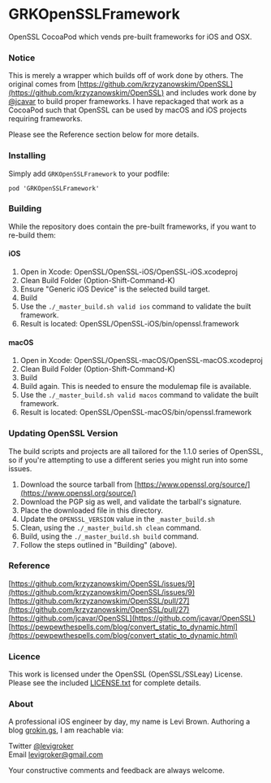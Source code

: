 GRKOpenSSLFramework
=======
OpenSSL CocoaPod which vends pre-built frameworks for iOS and OSX.

### Notice

This is merely a wrapper which builds off of work done by others. The original comes from 
[https://github.com/krzyzanowskim/OpenSSL](https://github.com/krzyzanowskim/OpenSSL) and 
includes work done by [@jcavar](https://github.com/jcavar/OpenSSL) to build proper
frameworks. I have repackaged that work as a CocoaPod such that OpenSSL can be used by
macOS and iOS projects requiring frameworks.

Please see the Reference section below for more details.

### Installing

Simply add `GRKOpenSSLFramework` to your podfile:

	pod 'GRKOpenSSLFramework'

### Building

While the repository does contain the pre-built frameworks, if you want to re-build them:

#### iOS
1. Open in Xcode: OpenSSL/OpenSSL-iOS/OpenSSL-iOS.xcodeproj
2. Clean Build Folder (Option-Shift-Command-K)
3. Ensure "Generic iOS Device" is the selected build target.
4. Build
5. Use the `./_master_build.sh valid ios` command to validate the built framework.
6. Result is located: OpenSSL/OpenSSL-iOS/bin/openssl.framework

#### macOS
1. Open in Xcode: OpenSSL/OpenSSL-macOS/OpenSSL-macOS.xcodeproj
2. Clean Build Folder (Option-Shift-Command-K)
3. Build
4. Build again. This is needed to ensure the modulemap file is available.
5. Use the `./_master_build.sh valid macos` command to validate the built framework.
6. Result is located: OpenSSL/OpenSSL-macOS/bin/openssl.framework

### Updating OpenSSL Version

The build scripts and projects are all tailored for the 1.1.0 series of OpenSSL, so if you're attempting to use a different series you might run into some issues.

1. Download the source tarball from [https://www.openssl.org/source/](https://www.openssl.org/source/)
2. Download the PGP sig as well, and validate the tarball's signature.
3. Place the downloaded file in this directory.
4. Update the `OPENSSL_VERSION` value in the `_master_build.sh`
5. Clean, using the `./_master_build.sh clean` command.
6. Build, using the `./_master_build.sh build` command.
7. Follow the steps outlined in "Building" (above).

### Reference
[https://github.com/krzyzanowskim/OpenSSL/issues/9](https://github.com/krzyzanowskim/OpenSSL/issues/9)  
[https://github.com/krzyzanowskim/OpenSSL/pull/27](https://github.com/krzyzanowskim/OpenSSL/pull/27)  
[https://github.com/jcavar/OpenSSL](https://github.com/jcavar/OpenSSL)  
[https://pewpewthespells.com/blog/convert_static_to_dynamic.html](https://pewpewthespells.com/blog/convert_static_to_dynamic.html)  

### Licence
This work is licensed under the OpenSSL (OpenSSL/SSLeay) License.
Please see the included [LICENSE.txt](https://github.com/levigroker/OpenSSL/blob/master/LICENSE.txt) for complete details.

### About
A professional iOS engineer by day, my name is Levi Brown. Authoring a blog
[grokin.gs](http://grokin.gs), I am reachable via:

Twitter [@levigroker](https://twitter.com/levigroker)  
Email [levigroker@gmail.com](mailto:levigroker@gmail.com)  

Your constructive comments and feedback are always welcome.
